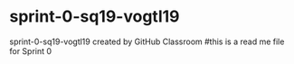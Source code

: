 # sprint-0-sq19-vogtl19
sprint-0-sq19-vogtl19 created by GitHub Classroom
#this is a read me file for Sprint 0
